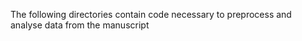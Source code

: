 The following directories contain code necessary to preprocess and analyse data from the manuscript
